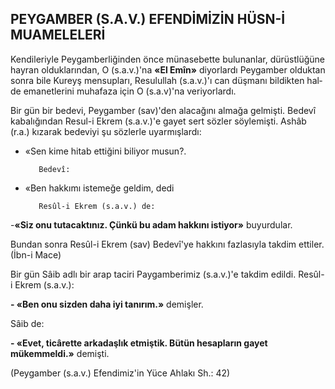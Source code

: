 ## PEYGAMBER (S.A.V.) EFENDİMİZİN HÜSN-İ MUAMELELERİ

Kendileriyle Peygamberliğinden önce müna­sebette bulunanlar, dürüstlüğüne hayran olduklarından, O (s.a.v.)'na **«El Emîn»** diyorlardı Pey­gamber olduktan sonra bile Kureyş mensupları, Resulullah (s.a.v.)'ı can düşmanı bildikten hal­de emanetlerini muhafaza için O (s.a.v)'na ve­riyorlardı.

Bir gün bir bedevi, Peygamber (sav)'den alacağını almağa gelmişti. Bedevî kabalığından Resul-i Ekrem (s.a.v.)'e gayet sert sözler söy­lemişti. Ashâb (r.a.) kızarak bedeviyi şu söz­lerle uyarmışlardı:

- «Sen kime hitab ettiğini biliyor musun?.

         Bedevî:

- «Ben hakkımı istemeğe geldim, dedi

         Resûl-i Ekrem (s.a.v.) de:

-**«Siz onu tutacaktınız. Çünkü bu adam hakkını istiyor»** buyurdular.

Bundan sonra Resûl-i Ekrem (sav) Bedevî'ye hakkını fazlasıyla takdim ettiler. (İbn-i Mace)

Bir gün Sâib adlı bir arap taciri Paygamberimiz (s.a.v.)'e takdim edildi. Resûl-i Ekrem (s.a.v.):

**-  «Ben onu sizden daha iyi tanırım.»** de­mişler.

Sâib de:

**-  «Evet, ticârette arkadaşlık etmiştik. Bü­tün hesapların gayet mükemmeldi.»** demişti.

(Peygamber (s.a.v.) Efendimiz'in Yüce Ahlakı Sh.: 42)
